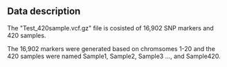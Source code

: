 ## Data description
  

The "Test_420sample.vcf.gz" file is cosisted of 16,902 SNP markers and 420 samples.

The 16,902 markers were generated based on chromsomes 1-20 and the 420 samples were named Sample1, Sample2, Sample3 ..., and Sample420.

